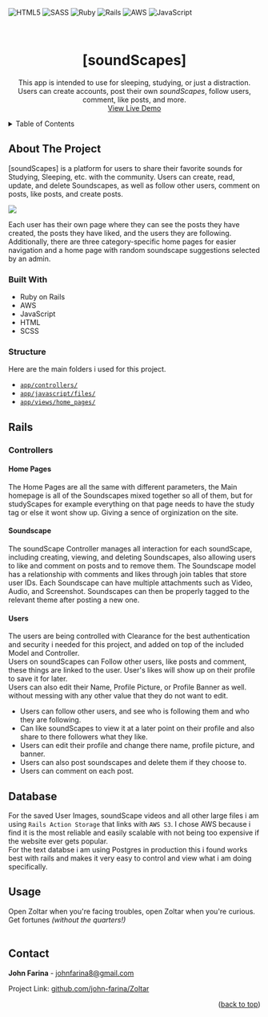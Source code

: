 <a name="readme-top"></a>
![HTML5](https://img.shields.io/badge/html5-%23E34F26.svg?style=for-the-badge&logo=html5&logoColor=white)
![SASS](https://img.shields.io/badge/SASS-hotpink.svg?style=for-the-badge&logo=SASS&logoColor=white)
![Ruby](https://img.shields.io/badge/ruby-%23CC342D.svg?style=for-the-badge&logo=ruby&logoColor=white)
![Rails](https://img.shields.io/badge/rails-%23CC0000.svg?style=for-the-badge&logo=ruby-on-rails&logoColor=white)
![AWS](https://img.shields.io/badge/AWS-%23FF9900.svg?style=for-the-badge&logo=amazon-aws&logoColor=white)
![JavaScript](https://img.shields.io/badge/javascript-%23323330.svg?style=for-the-badge&logo=javascript&logoColor=%23F7DF1E)
<br/>

<!-- what did i do in this project
MAIN:
- Created a CRUD app where users can create, read, update, and delete.
- Users can Follow other users, comment on posts, like posts, and creaste posts.
- Users can then edit there own posts or delete there own posts.
- Created home pages with random suggestions for all of the admin chose soundscapes
- Made a admin chosen Soundscape list where i can accept any soundscape for it to get added to the reccomended so there is a quality check for the home page
- created 3 home pages for each category where it will only show the soundscapes that are tagged with the corresponding category
- Users can look at other users page and see what they have posted or who they are following, can also like posts and save there posts on ur profile.
- Using clearance for the base users to secure more authentication and adding more to the clearance model. -->
<!-- DESIGN:
- The home animation was made with CSS having a stack of words move up and down on a div that is masking out everything outside of it. creating the illusuion of a spinning wheel. (also has a random background every time you visit the page.)
- styled it entirely from SCSS and Javascript to add and remove classnames that correspond with an animation.
- Tried to style it clean but unique so it isnt distracting when users are looking for a new sound to listen too.
- Was inspired by a minimalistic website look with alot of background blurring to help with the effect.
- User Home pages where made to fit the websites style even tho users can choose any background image or profile picture. The border fits to the size of the screen and adjusts itself properly.
- Went with a main blue accent color but the color switches if you go to any of the category home pages. -->


<!-- PROJECT LOGO -->
<br />
<div align="center">


<h1 align="center">[soundScapes]</h1>

  <p align="center">
  This app is intended to use for sleeping, studying, or just a distraction. Users can create accounts, post their own <i>soundScapes</i>, follow users, comment, like posts, and more.
    <br />
    <a href="https://linktowebsite.com">View Live Demo</a>
</div>


<!-- TABLE OF CONTENTS -->
<details>
  <summary>Table of Contents</summary>
  <ol>
    <li>
      <a href="#about-the-project">About The Project</a>
      <ul>
        <li><a href="#built-with">Built With</a></li>
   <li><a href="#structure">Structure</a></li>
      </ul>
    </li>
    <li>
      <a href="#getting-started">Rails</a>
      <ul>
        <li><a>Models</a></li>
        <li><a>Controller</a></li>
        <li><a>Views</a></li>
      </ul>
    </li>
    <li><a href="#usage">Usage</a></li>
    <li><a href="#contact">Contact</a></li>
  </ol>
</details>

<!-- ABOUT THE PROJECT -->
## About The Project
[soundScapes] is a platform for users to share their favorite sounds for Studying, Sleeping, etc. with the community. Users can create, read, update, and delete Soundscapes, as well as follow other users, comment on posts, like posts, and create posts.

<img src="./app/assets/images/readme/soundscapes-intro.gif" />

Each user has their own page where they can see the posts they have created, the posts they have liked, and the users they are following. Additionally, there are three category-specific home pages for easier navigation and a home page with random soundscape suggestions selected by an admin.
<br/>

### Built With
 - Ruby on Rails
 - AWS
 - JavaScript
 - HTML
 - SCSS

### Structure
Here are the main folders i used for this project.

- <a href="">`app/controllers/`</a>
- <a href="">`app/javascript/files/`</a>
- <a href="">`app/views/home_pages/`</a>

## Rails

### Controllers
#### **Home Pages**
The Home Pages are all the same with different parameters, the Main homepage is all of the Soundscapes mixed together so all of them, but for studyScapes for example everything on that page needs to have the study tag or else it wont show up. Giving a sence of orginization on the site.

#### **Soundscape**
The soundScape Controller manages all interaction for each soundScape, including creating, viewing, and deleting Soundscapes, also allowing users to like and comment on posts and to remove them. The Soundscape model has a relationship with comments and likes through join tables that store user IDs. Each Soundscape can have multiple attachments such as Video, Audio, and Screenshot. Soundscapes can then be properly tagged to the relevant theme after posting a new one.

#### **Users**
The users are being controlled with Clearance for the best authentication and security i needed for this project, and added on top of the included Model and Controller. <br/>
Users on soundScapes can Follow other users, like posts and comment, these things are linked to the user. User's likes will show up on their profile to save it for later. <br/>
Users can also edit their Name, Profile Picture, or Profile Banner as well. without messing with any other value that they do not want to edit.
- Users can follow other users, and see who is following them and who they are following.
- Can like soundScapes to view it at a later point on their profile and also share to there followers what they like.
- Users can edit their profile and change there name, profile picture, and banner.
- Users can also post soundscapes and delete them if they choose to.
- Users can comment on each post.


## Database
For the saved User Images, soundScape videos and all other large files i am using `Rails Action Storage` that links with `AWS S3`. I chose AWS because i find it is the most reliable and easily scalable with not being too expensive if the website ever gets popular. <br/>
For the text databse i am using Postgres in production this i found works best with rails and makes it very easy to control and view what i am doing specifically.

<!-- USAGE EXAMPLES -->


## Usage

Open Zoltar when you're facing troubles, open Zoltar when you're curious. Get fortunes *(without the quarters!)*
<br/>
<br/>

<!-- CONTACT -->
## Contact

**John Farina** - johnfarina8@gmail.com

Project Link: [github.com/john-farina/Zoltar](https://github.com/john-farina/sleepScapes)

<p align="right">(<a href="#readme-top">back to top</a>)</p>

<!-- <br/>
<br/>
<br/>
<br/>
<br/>
<br/>
<br/>
<br/>
<br/>
<br/>
<br/>
<br/>
<br/>
<br/>
<br/>
<br/>
<br/>

# sleepScapes *(sleep sounds)*

categorys

- sleep
- study
- distraction

sleepscapes has many categorys (MAX 3)
category model (belongs_to sleepscape)
category:string (which whill be "sleep", "study", "distraction")

## WHAT I NEED TO FINISH
- X category home pages
- a user generated content page
- all users page with most followed users etc
- emails for when you get follows, comments
- (working on now) edit videos/photos before i save them to databse
- record 8-10 admin soundscapes
- use 6-7 fake ones from free internet content

### MODELS (basic idea brainstorm)
## USER (ontop of clearance)
- [x] name:string
- [ ] bio:string
- [x] admin:boolean *(def => false)*
- [x] profile_picture:image
- [x] banner_picture:image
- [x] has_many *likes*
- [x] has_many *sleepscapes*
- [x] has_many *following*

## SLEEPSCAPE
- [x] title:string
- [x] description:string
- [x] audio:audio? (will loop the audio minimum 1 min long)
- [x] short_video:video? (video will be muted and loop over audio)



## HOW I THINK I WILL SCTRUCTURE THIS

#### -USER MODELS
#### -SLEEPSCAPE *(post)* MODELS
#### -COMMENT MODELS
#### -LIKES MODELS

## RELATIONS TO MODELS

### *USER*
#### - has_many *SLEEPSCAPES*
#### - has_many *LIKES*
#### - has_many *FOLLOWERS & FOLLOWING*

### *SLEEPSCAPES*
#### - has_many *COMMENTS*
#### - has_many *LIKES?* *(think ill be getting these from the user model relations and just counting how many has the post id or something)* -->
